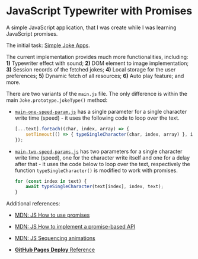 # JavaScript Typewriter with Promises

A simple JavaScript application, that I was create while I was learning JavaScript promises.

The initial task: [Simple Joke Apps](https://wwwcourses.github.io/ProgressBG-JS-Advanced-React-Slides/pages/themes/WebServicesAndJSON/WebServicesAndJSON.html#/13).

The current implementation provides much more functionalities, including: **1)** Typewriter effect with sound; **2)** DOM element to image implementation; **3)** Session records of the fetched jokes; **4)** Local storage for the user preferences; **5)** Dynamic fetch of all resources; **6)** Auto play feature; and more.

There are two variants of the `main.js` file. The only difference is within the main `Joke.prototype.jokeType()` method:

* [`main-one-speed-param.js`](./app/public/main-one-speed-param.js?plain=1#L178) has a single parameter for a single character write time (speed) - it uses the following code to loop over the text.

    ```js
    [...text].forEach((char, index, array) => {
        setTimeout(() => { typeSingleCharacter(char, index, array) }, index * speed);
    });
    ```

* [`main-two-speed-params.js`](./app/public/main-two-speed-params.js?plain=1#L178) has two parameters for a single character write time (speed), one for the character write itself and one for a delay after that - it uses the code below to loop over the text, respectively the function `typeSingleCharacter()` is modified to work with promises.

    ```js
    for (const index in text) {
        await typeSingleCharacter(text[index], index, text);
    }
    ```

Additional references:

* [MDN: JS How to use promises](https://developer.mozilla.org/en-US/docs/Learn/JavaScript/Asynchronous/Promises)

* [MDN: JS How to implement a promise-based API](https://developer.mozilla.org/en-US/docs/Learn/JavaScript/Asynchronous/Implementing_a_promise-based_API)

* [MDN: JS Sequencing animations](https://developer.mozilla.org/en-US/docs/Learn/JavaScript/Asynchronous/Sequencing_animations)

* [**GitHub Pages Deploy** Reference](https://github.com/metalevel-tech/exc-js-react-tic-tac-toe)
